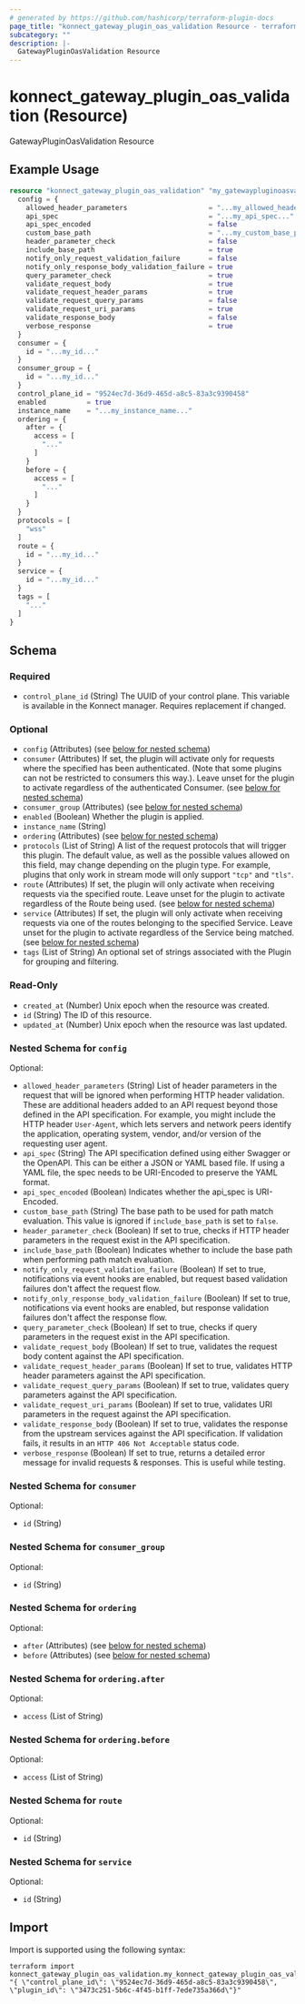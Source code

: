 ```yaml
---
# generated by https://github.com/hashicorp/terraform-plugin-docs
page_title: "konnect_gateway_plugin_oas_validation Resource - terraform-provider-konnect"
subcategory: ""
description: |-
  GatewayPluginOasValidation Resource
---
```


# konnect_gateway_plugin_oas_validation (Resource)

GatewayPluginOasValidation Resource

## Example Usage

```terraform
resource "konnect_gateway_plugin_oas_validation" "my_gatewaypluginoasvalidation" {
  config = {
    allowed_header_parameters                    = "...my_allowed_header_parameters..."
    api_spec                                     = "...my_api_spec..."
    api_spec_encoded                             = false
    custom_base_path                             = "...my_custom_base_path..."
    header_parameter_check                       = false
    include_base_path                            = true
    notify_only_request_validation_failure       = false
    notify_only_response_body_validation_failure = true
    query_parameter_check                        = true
    validate_request_body                        = true
    validate_request_header_params               = true
    validate_request_query_params                = false
    validate_request_uri_params                  = true
    validate_response_body                       = false
    verbose_response                             = true
  }
  consumer = {
    id = "...my_id..."
  }
  consumer_group = {
    id = "...my_id..."
  }
  control_plane_id = "9524ec7d-36d9-465d-a8c5-83a3c9390458"
  enabled          = true
  instance_name    = "...my_instance_name..."
  ordering = {
    after = {
      access = [
        "..."
      ]
    }
    before = {
      access = [
        "..."
      ]
    }
  }
  protocols = [
    "wss"
  ]
  route = {
    id = "...my_id..."
  }
  service = {
    id = "...my_id..."
  }
  tags = [
    "..."
  ]
}
```

<!-- schema generated by tfplugindocs -->
## Schema

### Required

- `control_plane_id` (String) The UUID of your control plane. This variable is available in the Konnect manager. Requires replacement if changed.

### Optional

- `config` (Attributes) (see [below for nested schema](#nestedatt--config))
- `consumer` (Attributes) If set, the plugin will activate only for requests where the specified has been authenticated. (Note that some plugins can not be restricted to consumers this way.). Leave unset for the plugin to activate regardless of the authenticated Consumer. (see [below for nested schema](#nestedatt--consumer))
- `consumer_group` (Attributes) (see [below for nested schema](#nestedatt--consumer_group))
- `enabled` (Boolean) Whether the plugin is applied.
- `instance_name` (String)
- `ordering` (Attributes) (see [below for nested schema](#nestedatt--ordering))
- `protocols` (List of String) A list of the request protocols that will trigger this plugin. The default value, as well as the possible values allowed on this field, may change depending on the plugin type. For example, plugins that only work in stream mode will only support `"tcp"` and `"tls"`.
- `route` (Attributes) If set, the plugin will only activate when receiving requests via the specified route. Leave unset for the plugin to activate regardless of the Route being used. (see [below for nested schema](#nestedatt--route))
- `service` (Attributes) If set, the plugin will only activate when receiving requests via one of the routes belonging to the specified Service. Leave unset for the plugin to activate regardless of the Service being matched. (see [below for nested schema](#nestedatt--service))
- `tags` (List of String) An optional set of strings associated with the Plugin for grouping and filtering.

### Read-Only

- `created_at` (Number) Unix epoch when the resource was created.
- `id` (String) The ID of this resource.
- `updated_at` (Number) Unix epoch when the resource was last updated.

<a id="nestedatt--config"></a>
### Nested Schema for `config`

Optional:

- `allowed_header_parameters` (String) List of header parameters in the request that will be ignored when performing HTTP header validation. These are additional headers added to an API request beyond those defined in the API specification.  For example, you might include the HTTP header `User-Agent`, which lets servers and network peers identify the application, operating system, vendor, and/or version of the requesting user agent.
- `api_spec` (String) The API specification defined using either Swagger or the OpenAPI. This can be either a JSON or YAML based file. If using a YAML file, the spec needs to be URI-Encoded to preserve the YAML format.
- `api_spec_encoded` (Boolean) Indicates whether the api_spec is URI-Encoded.
- `custom_base_path` (String) The base path to be used for path match evaluation. This value is ignored if `include_base_path` is set to `false`.
- `header_parameter_check` (Boolean) If set to true, checks if HTTP header parameters in the request exist in the API specification.
- `include_base_path` (Boolean) Indicates whether to include the base path when performing path match evaluation.
- `notify_only_request_validation_failure` (Boolean) If set to true, notifications via event hooks are enabled, but request based validation failures don't affect the request flow.
- `notify_only_response_body_validation_failure` (Boolean) If set to true, notifications via event hooks are enabled, but response validation failures don't affect the response flow.
- `query_parameter_check` (Boolean) If set to true, checks if query parameters in the request exist in the API specification.
- `validate_request_body` (Boolean) If set to true, validates the request body content against the API specification.
- `validate_request_header_params` (Boolean) If set to true, validates HTTP header parameters against the API specification.
- `validate_request_query_params` (Boolean) If set to true, validates query parameters against the API specification.
- `validate_request_uri_params` (Boolean) If set to true, validates URI parameters in the request against the API specification.
- `validate_response_body` (Boolean) If set to true, validates the response from the upstream services against the API specification. If validation fails, it results in an `HTTP 406 Not Acceptable` status code.
- `verbose_response` (Boolean) If set to true, returns a detailed error message for invalid requests & responses. This is useful while testing.


<a id="nestedatt--consumer"></a>
### Nested Schema for `consumer`

Optional:

- `id` (String)


<a id="nestedatt--consumer_group"></a>
### Nested Schema for `consumer_group`

Optional:

- `id` (String)


<a id="nestedatt--ordering"></a>
### Nested Schema for `ordering`

Optional:

- `after` (Attributes) (see [below for nested schema](#nestedatt--ordering--after))
- `before` (Attributes) (see [below for nested schema](#nestedatt--ordering--before))

<a id="nestedatt--ordering--after"></a>
### Nested Schema for `ordering.after`

Optional:

- `access` (List of String)


<a id="nestedatt--ordering--before"></a>
### Nested Schema for `ordering.before`

Optional:

- `access` (List of String)



<a id="nestedatt--route"></a>
### Nested Schema for `route`

Optional:

- `id` (String)


<a id="nestedatt--service"></a>
### Nested Schema for `service`

Optional:

- `id` (String)

## Import

Import is supported using the following syntax:

```shell
terraform import konnect_gateway_plugin_oas_validation.my_konnect_gateway_plugin_oas_validation "{ \"control_plane_id\": \"9524ec7d-36d9-465d-a8c5-83a3c9390458\",  \"plugin_id\": \"3473c251-5b6c-4f45-b1ff-7ede735a366d\"}"
```
